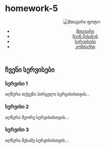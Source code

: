 # homework-5
<!DOCTYPE html>
<html lang="ka">
<head>
  <meta charset="UTF-8">
  <meta name="viewport" content="width=device-width, initial-scale=1.0">
  <title>homework 5</title>
  <style>
    <body> {
      background-color: orange; 
    }
    </body>
  </style>
</head>
<body>
 
  <header>
  <div class="logo">
    <img src="images/1.png" alt="მთავარი ფოტო">
  </div>
  <nav>
    <ul>
      <li><a href="#">მთავარი</a></li>
      <li><a href="#">ჩვენ შესახებ</a></li>
      <li><a href="#">სერვისები</a></li>
      <li><a href="#">კონტაქტი</a></li>
    </ul>
  </nav>
</header>


  <section>
    <h2>ჩვენი სერვისები</h2>
    <div>
      <div>
        <h3>სერვისი 1</h3>
        <p>აღწერა თქვენი პირველი სერვისისთვის...</p>
      </div>
      <div>
        <h3>სერვისი 2</h3>
        <p>აღწერა მეორე სერვისისთვის...</p>
      </div>
      <div>
        <h3>სერვისი 3</h3>
        <p>აღწერა მესამე სერვისისთვის...</p>
      </div>
    </div>
  </section>
</body>
</html>
